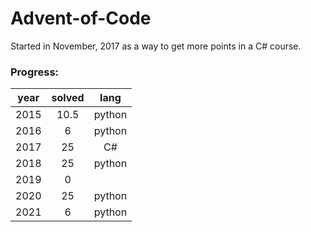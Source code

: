 # Advent-of-Code

Started in November, 2017 as a way to get more points in a C# course.

### Progress:
| year | solved | lang |
| :--: | :----: | :--: |
| 2015 | 10.5 | python |
| 2016 | 6 | python |
| 2017 | 25 | C# |
| 2018 | 25 | python |
| 2019 | 0 | |
| 2020 | 25 | python |
| 2021 | 6 | python |

